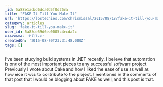 ```yaml
---
_id: 5a88e1adbd6dca0d5f0d25da
title: "FAKE It Till You Make It"
url: 'https://lostechies.com/chrismissal/2015/08/18/fake-it-till-you-make-it/'
category: articles
slug: 'fake-it-till-you-make-it'
user_id: 5a83ce59d6eb0005c4ecda2c
username: 'bill-s'
createdOn: '2015-08-20T23:31:48.000Z'
tags: []
---
```


I’ve been studying build systems in .NET recently. I believe that automation is one of the most important pieces to any successful software project. Previously I wrote about Cake and how I liked the ease of use as well as how nice it was to contribute to the project. I mentioned in the comments of that post that I would be blogging about FAKE as well, and this post is that.
